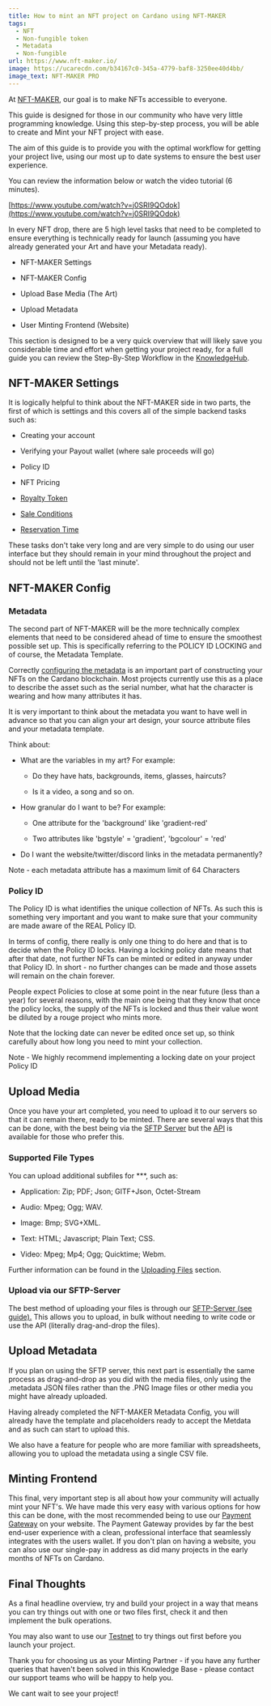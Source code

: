 ```yaml
---
title: How to mint an NFT project on Cardano using NFT-MAKER
tags:
  - NFT
  - Non-fungible token
  - Metadata
  - Non-fungible
url: https://www.nft-maker.io/
image: https://ucarecdn.com/b34167c0-345a-4779-baf8-3250ee40d4bb/
image_text: NFT-MAKER PRO
---
```


At [NFT-MAKER](https://www.nft-maker.io/), our goal is to make NFTs accessible to everyone.

This guide is designed for those in our community who have very little programming knowledge. Using this step-by-step process, you will be able to create and Mint your NFT project with ease.

The aim of this guide is to provide you with the optimal workflow for getting your project live, using our most up to date systems to ensure the best user experience.

You can review the information below or watch the video tutorial (6 minutes).

[https://www.youtube.com/watch?v=j0SRI9QOdok](https://www.youtube.com/watch?v=j0SRI9QOdok)

In every NFT drop, there are 5 high level tasks that need to be completed to ensure everything is technically ready for launch (assuming you have already generated your Art and have your Metadata ready).

*   NFT-MAKER Settings
    
*   NFT-MAKER Config
    
*   Upload Base Media (The Art)
    
*   Upload Metadata
    
*   User Minting Frontend (Website)
    

This section is designed to be a very quick overview that will likely save you considerable time and effort when getting your project ready, for a full guide you can review the Step-By-Step Workflow in the [KnowledgeHub](https://docs.nft-maker.io/nft-maker-pro/step-by-step-workflow/1.-preparation).

## NFT-MAKER Settings

It is logically helpful to think about the NFT-MAKER side in two parts, the first of which is settings and this covers all of the simple backend tasks such as:

*   Creating your account
    
*   Verifying your Payout wallet (where sale proceeds will go)
    
*   Policy ID
    
*   NFT Pricing
    
*   ​[Royalty Token](https://docs.nft-maker.io/nft-maker-pro/step-by-step-workflow/selling-your-nfts/royalties)​
    
*   ​[Sale Conditions](https://docs.nft-maker.io/nft-maker-pro/step-by-step-workflow/selling-your-nfts/setting-sale-conditions#available-conditions)​
    
*   ​[Reservation Time](https://docs.nft-maker.io/nft-maker-pro/step-by-step-workflow)​
    

These tasks don't take very long and are very simple to do using our user interface but they should remain in your mind throughout the project and should not be left until the 'last minute'.

## NFT-MAKER Config

### Metadata

The second part of NFT-MAKER will be the more technically complex elements that need to be considered ahead of time to ensure the smoothest possible set up. This is specifically referring to the POLICY ID LOCKING and of course, the Metadata Template.

Correctly [configuring the metadata](https://docs.nft-maker.io/nft-maker-pro/step-by-step-workflow/creating-nfts/configuring-metadata) is an important part of constructing your NFTs on the Cardano blockchain. Most projects currently use this as a place to describe the asset such as the serial number, what hat the character is wearing and how many attributes it has.

It is very important to think about the metadata you want to have well in advance so that you can align your art design, your source attribute files and your metadata template.

Think about:

*   What are the variables in my art? For example:
    
    *   Do they have hats, backgrounds, items, glasses, haircuts?
        
    *   Is it a video, a song and so on.
        
*   How granular do I want to be? For example:
    
    *   One attribute for the 'background' like 'gradient-red'
        
    *   Two attributes like 'bgstyle' = 'gradient', 'bgcolour' = 'red'
        
*   Do I want the website/twitter/discord links in the metadata permanently?
    

Note - each metadata attribute has a maximum limit of 64 Characters

### Policy ID

The Policy ID is what identifies the unique collection of NFTs. As such this is something very important and you want to make sure that your community are made aware of the REAL Policy ID.

In terms of config, there really is only one thing to do here and that is to decide when the Policy ID locks. Having a locking policy date means that after that date, not further NFTs can be minted or edited in anyway under that Policy ID. In short - no further changes can be made and those assets will remain on the chain forever.

People expect Policies to close at some point in the near future (less than a year) for several reasons, with the main one being that they know that once the policy locks, the supply of the NFTs is locked and thus their value wont be diluted by a rouge project who mints more.

Note that the locking date can never be edited once set up, so think carefully about how long you need to mint your collection.

Note - We highly recommend implementing a locking date on your project Policy ID

## Upload Media

Once you have your art completed, you need to upload it to our servers so that it can remain there, ready to be minted. There are several ways that this can be done, with the best being via the [SFTP Server](https://docs.nft-maker.io/nft-maker-pro/step-by-step-workflow/managing-your-nfts/uploading-files#sftp-bulk-upload) but the [API](https://docs.nft-maker.io/nft-maker-pro/step-by-step-workflow/managing-your-nfts/uploading-files#api-bulk-upload-this-guide-is-incomplete) is available for those who prefer this.

### Supported File Types

You can upload additional subfiles for \*\*\*, such as:

+ Application: Zip; PDF; Json; GITF+Json, Octet-Stream

+ Audio: Mpeg; Ogg; WAV.

+ Image: Bmp; SVG+XML.

+ Text: HTML; Javascript; Plain Text; CSS.

+ Video: Mpeg; Mp4; Ogg; Quicktime; Webm.

Further information can be found in the [Uploading Files](https://docs.nft-maker.io/nft-maker-pro/step-by-step-workflow/managing-your-nfts/uploading-files) section.

### Upload via our SFTP-Server

The best method of uploading your files is through our [SFTP-Server (see guide).](https://docs.nft-maker.io/nft-maker-pro/step-by-step-workflow/managing-your-nfts/uploading-files#sftp-bulk-upload) This allows you to upload, in bulk without needing to write code or use the API (literally drag-and-drop the files).

## Upload Metadata

If you plan on using the SFTP server, this next part is essentially the same process as drag-and-drop as you did with the media files, only using the .metadata JSON files rather than the .PNG Image files or other media you might have already uploaded.

Having already completed the NFT-MAKER Metadata Config, you will already have the template and placeholders ready to accept the Metdata and as such can start to upload this.

We also have a feature for people who are more familiar with spreadsheets, allowing you to upload the metadata using a single CSV file.

## Minting Frontend

This final, very important step is all about how your community will actually mint your NFT's. We have made this very easy with various options for how this can be done, with the most recommended being to use our [Payment Gateway](https://docs.nft-maker.io/nft-maker-pro/step-by-step-workflow) on your website. The Payment Gateway provides by far the best end-user experience with a clean, professional interface that seamlessly integrates with the users wallet. If you don't plan on having a website, you can also use our single-pay in address as did many projects in the early months of NFTs on Cardano.

## Final Thoughts

As a final headline overview, try and build your project in a way that means you can try things out with one or two files first, check it and then implement the bulk operations.

You may also want to use our [Testnet](https://docs.nft-maker.io/advanced-topics/testnet) to try things out first before you launch your project.

Thank you for choosing us as your Minting Partner - if you have any further queries that haven't been solved in this Knowledge Base - please contact our support teams who will be happy to help you.

We cant wait to see your project!
